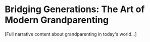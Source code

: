 # Bridging Generations: The Art of Modern Grandparenting

[Full narrative content about grandparenting in today's world...]